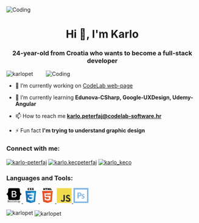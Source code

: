 <img align="center" alt="Coding" width="1600" height="350" src="https://repository-images.githubusercontent.com/588181932/e36ec678-7984-4cdd-8e4c-a3932772ff8e">
<h1 align="center">Hi 👋, I'm Karlo</h1>
<h3 align="center">24-year-old from Croatia who wants to become a full-stack developer</h3>
<img align="right" alt="Coding" width="400" src="https://cdn.dribbble.com/users/1708816/screenshots/15637256/media/f9826f0af8a49462f048262a8502035b.gif">

<p align="left"> <img src="https://komarev.com/ghpvc/?username=karlopet&label=Profile%20views&color=0e75b6&style=flat" alt="karlopet" /> </p>

- 🔭 I’m currently working on [CodeLab web-page](https://www.codelab-software.hr/)

- 🌱 I’m currently learning **Edunova-CSharp, Google-UXDesign, Udemy-Angular**

- 📫 How to reach me **karlo.peterfaj@codelab-software.hr**

- ⚡ Fun fact **I'm trying to understand graphic design**

<h3 align="left">Connect with me:</h3>
<p align="left">
<a href="https://linkedin.com/in/karlo-peterfaj-62a6a5289/" target="blank"><img align="center" src="https://raw.githubusercontent.com/rahuldkjain/github-profile-readme-generator/master/src/images/icons/Social/linked-in-alt.svg" alt="karlo-peterfaj" height="30" width="40" /></a>
<a href="https://fb.com/karlo.kecpeterfaj" target="blank"><img align="center" src="https://raw.githubusercontent.com/rahuldkjain/github-profile-readme-generator/master/src/images/icons/Social/facebook.svg" alt="karlo.kecpeterfaj" height="30" width="40" /></a>
<a href="https://instagram.com/karlo_keco" target="blank"><img align="center" src="https://raw.githubusercontent.com/rahuldkjain/github-profile-readme-generator/master/src/images/icons/Social/instagram.svg" alt="karlo_keco" height="30" width="40" /></a>
</p>

<h3 align="left">Languages and Tools:</h3>
<p align="left"> <a href="https://getbootstrap.com" target="_blank" rel="noreferrer"> <img src="https://raw.githubusercontent.com/devicons/devicon/master/icons/bootstrap/bootstrap-plain-wordmark.svg" alt="bootstrap" width="40" height="40"/> </a> <a href="https://www.w3schools.com/css/" target="_blank" rel="noreferrer"> <img src="https://raw.githubusercontent.com/devicons/devicon/master/icons/css3/css3-original-wordmark.svg" alt="css3" width="40" height="40"/> </a> <a href="https://www.w3.org/html/" target="_blank" rel="noreferrer"> <img src="https://raw.githubusercontent.com/devicons/devicon/master/icons/html5/html5-original-wordmark.svg" alt="html5" width="40" height="40"/> </a> <a href="https://developer.mozilla.org/en-US/docs/Web/JavaScript" target="_blank" rel="noreferrer"> <img src="https://raw.githubusercontent.com/devicons/devicon/master/icons/javascript/javascript-original.svg" alt="javascript" width="40" height="40"/> </a> <a href="https://www.photoshop.com/en" target="_blank" rel="noreferrer"> <img src="https://raw.githubusercontent.com/devicons/devicon/master/icons/photoshop/photoshop-line.svg" alt="photoshop" width="40" height="40"/> </a> </p>

<p><img align="left" src="https://github-readme-stats.vercel.app/api/top-langs?username=karlopet&show_icons=true&locale=en&layout=compact" alt="karlopet" /></p>

<p>&nbsp;<img align="center" src="https://github-readme-stats.vercel.app/api?username=karlopet&show_icons=true&locale=en" alt="karlopet" /></p>
